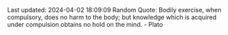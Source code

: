 Last updated: 2024-04-02 18:09:09
Random Quote: Bodily exercise, when compulsory, does no harm to the body; but knowledge which is acquired under compulsion obtains no hold on the mind. - Plato
